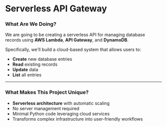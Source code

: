 # Serverless API Gateway

### What Are We Doing?

We are going to be creating a serverless API for managing database records using **AWS Lambda**, **API Gateway**, and **DynamoDB**.

Specifically, we'll build a cloud-based system that allows users to:  
- **Create** new database entries  
- **Read** existing records  
- **Update** data  
- **List** all entries  

---

### What Makes This Project Unique?

- **Serverless architecture** with automatic scaling  
- No server management required  
- Minimal Python code leveraging cloud services  
- Transforms complex infrastructure into user-friendly workflows  
